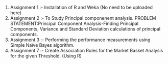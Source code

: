 1)  Assignment 1 :- Installation of R and Weka (No need to be uploaded here)
2)  Assignment 2 :- To Study Principal componenent analysis. PROBLEM STATEMENT:Principal Component Analysis-Finding Principal Components, Variance and Standard Deviation calculations of principal components.
3)  Assignment 3 :- Performing the performance measurements using Simple Naïve Bayes algorithm.
4)  Assignment 7 :- Create Association Rules for the Market Basket Analysis for the given Threshold. (Using R)

